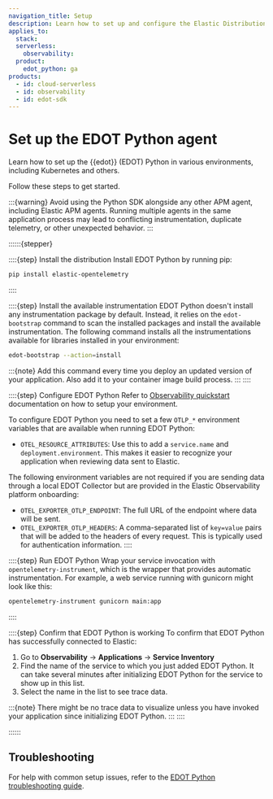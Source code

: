```yaml
---
navigation_title: Setup
description: Learn how to set up and configure the Elastic Distribution of OpenTelemetry (EDOT) Python to instrument your application or service.
applies_to:
  stack:
  serverless:
    observability:
  product:
    edot_python: ga
products:
  - id: cloud-serverless
  - id: observability
  - id: edot-sdk
---
```


# Set up the EDOT Python agent

Learn how to set up the {{edot}} (EDOT) Python in various environments, including Kubernetes and others.

Follow these steps to get started.

:::{warning}
Avoid using the Python SDK alongside any other APM agent, including Elastic APM agents. Running multiple agents in the same application process may lead to conflicting instrumentation, duplicate telemetry, or other unexpected behavior.
:::

::::::{stepper}

::::{step} Install the distribution
Install EDOT Python by running pip:

```bash
pip install elastic-opentelemetry
```
::::

::::{step} Install the available instrumentation
EDOT Python doesn't install any instrumentation package by default. Instead, it relies on the `edot-bootstrap` command to scan the installed packages and install the available instrumentation. The following command installs all the instrumentations available for libraries installed in your environment:

```bash
edot-bootstrap --action=install
```

:::{note}
Add this command every time you deploy an updated version of your application. Also add it to your container image build process.
:::
::::

::::{step} Configure EDOT Python
Refer to [Observability quickstart](/reference/quickstart/index.md) documentation on how to setup your environment.

To configure EDOT Python you need to set a few `OTLP_*` environment variables that are available when running EDOT Python:

* `OTEL_RESOURCE_ATTRIBUTES`: Use this to add a `service.name` and `deployment.environment`. This makes it easier to recognize your application when reviewing data sent to Elastic.

The following environment variables are not required if you are sending data through a local EDOT Collector but are provided in the Elastic Observability platform onboarding:

* `OTEL_EXPORTER_OTLP_ENDPOINT`: The full URL of the endpoint where data will be sent.
* `OTEL_EXPORTER_OTLP_HEADERS`: A comma-separated list of `key=value` pairs that will be added to the headers of every request. This is typically used for authentication information.
::::

::::{step} Run EDOT Python
Wrap your service invocation with `opentelemetry-instrument`, which is the wrapper that provides automatic instrumentation. For example, a web service running with gunicorn might look like this:

```bash
opentelemetry-instrument gunicorn main:app
```
::::

::::{step} Confirm that EDOT Python is working
To confirm that EDOT Python has successfully connected to Elastic:

1. Go to **Observability** → **Applications** → **Service Inventory**
2. Find the name of the service to which you just added EDOT Python. It can take several minutes after initializing EDOT Python for the service to show up in this list.
3. Select the name in the list to see trace data.

:::{note}
There might be no trace data to visualize unless you have invoked your application since initializing EDOT Python.
:::
::::

::::::

## Troubleshooting

For help with common setup issues, refer to the [EDOT Python troubleshooting guide](docs-content://troubleshoot/ingest/opentelemetry/edot-sdks/python/index.md).